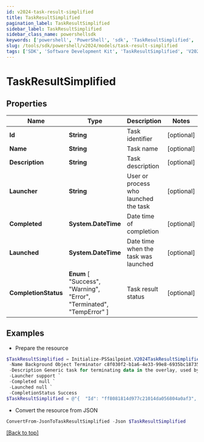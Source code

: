 ```yaml
---
id: v2024-task-result-simplified
title: TaskResultSimplified
pagination_label: TaskResultSimplified
sidebar_label: TaskResultSimplified
sidebar_class_name: powershellsdk
keywords: ['powershell', 'PowerShell', 'sdk', 'TaskResultSimplified', 'V2024TaskResultSimplified'] 
slug: /tools/sdk/powershell/v2024/models/task-result-simplified
tags: ['SDK', 'Software Development Kit', 'TaskResultSimplified', 'V2024TaskResultSimplified']
---
```



# TaskResultSimplified

## Properties

Name | Type | Description | Notes
------------ | ------------- | ------------- | -------------
**Id** | **String** | Task identifier | [optional] 
**Name** | **String** | Task name | [optional] 
**Description** | **String** | Task description | [optional] 
**Launcher** | **String** | User or process who launched the task | [optional] 
**Completed** | **System.DateTime** | Date time of completion | [optional] 
**Launched** | **System.DateTime** | Date time when the task was launched | [optional] 
**CompletionStatus** |  **Enum** [  "Success",    "Warning",    "Error",    "Terminated",    "TempError" ] | Task result status | [optional] 

## Examples

- Prepare the resource
```powershell
$TaskResultSimplified = Initialize-PSSailpoint.V2024TaskResultSimplified  -Id ff8081814d977c21014da056804a0af3 `
 -Name Background Object Terminator c8f030f2-b1a6-4e33-99e8-6935bc18735d `
 -Description Generic task for terminating data in the overlay, used by the TerminationService. `
 -Launcher support `
 -Completed null `
 -Launched null `
 -CompletionStatus Success
$TaskResultSimplified = @"{  "Id": "ff8081814d977c21014da056804a0af3", "Name": "Background Object Terminator c8f030f2-b1a6-4e33-99e8-6935bc18735d", "Description": "Generic task for terminating data in the overlay, used by the TerminationService.", "Launcher": "support", "Completed": null, "Launched": null, "CompletionStatus": "Success" }"@
```

- Convert the resource from JSON
```powershell
ConvertFrom-JsonToTaskResultSimplified -Json $TaskResultSimplified
```


[[Back to top]](#) 

